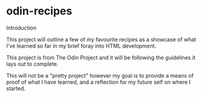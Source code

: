 # odin-recipes

Introduction

This project will outline a few of my favourite recipes as a showcase of what I've learned so far in my brief foray into HTML development.

This project is from The Odin Project and it will be following the guidelines it lays out to complete.

This will not be a "pretty project" however my goal is to provide a means of proof of what I have learned, and a reflection for my future self on where I started.
